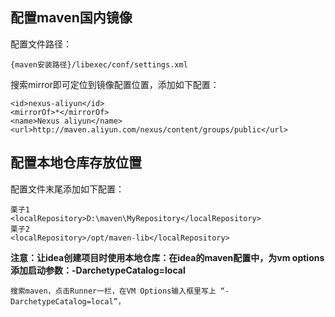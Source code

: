 <!--
 * @Author: WeiHong Ran
 * @Date: 2019-09-22 09:43:16
 * @LastEditors: WeiHong Ran
 * @LastEditTime: 2019-09-22 11:04:34
 * @Description: Nothing
 -->

## 配置maven国内镜像

配置文件路径：

    {maven安装路径}/libexec/conf/settings.xml

搜索mirror即可定位到镜像配置位置，添加如下配置：

    <id>nexus-aliyun</id>
    <mirrorOf>*</mirrorOf>
    <name>Nexus aliyun</name>
    <url>http://maven.aliyun.com/nexus/content/groups/public</url>


## 配置本地仓库存放位置

配置文件末尾添加如下配置：

    栗子1
    <localRepository>D:\maven\MyRepository</localRepository>
    栗子2
    <localRepository>/opt/maven-lib</localRepository>


**注意：让idea创建项目时使用本地仓库：在idea的maven配置中，为vm options 添加启动参数：-DarchetypeCatalog=local**

    搜索maven，点击Runner一栏，在VM Options输入框里写上 “-DarchetypeCatalog=local”，

